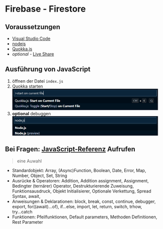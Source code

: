 # Firebase - Firestore 

## Voraussetzungen

- [Visual Studio Code](https://code.visualstudio.com/)
- [nodejs](https://nodejs.org/en/)
- [Quokka.js](https://marketplace.visualstudio.com/items?itemName=WallabyJs.quokka-vscode)
- *optional* - [Live Share](https://marketplace.visualstudio.com/items?itemName=MS-vsliveshare.vsliveshare)

## Ausführung von JavaScript 

1. öffnen der Datei `index.js`
1. Quokka starten ![](./startQuokka.png)
1. **optional** debuggen ![](./startDebugging.png)

## Bei Fragen: [JavaScript-Referenz](https://developer.mozilla.org/de/docs/Web/JavaScript/Reference) Aufrufen

> eine Auwahl

- Standardobjekt: Array, (Async)Function, Boolean, Date, Error, Map, Number, Object, Set, String
- Ausrücke & Operatoren: Addition, Addition assignment, Assignment, Bedingter (ternärer) Operator, Destrukturierende Zuweisung, Funktionsausdruck, Objekt Initialisierer, Optionale Verkettung, Spread Syntax, await, 
- Anweisungen & Deklarationen: block, break, const, continue, debugger, export, for((await)...of), if...else, import, let, return, switch, trhow, try...catch
- Funktionen: Pfeilfunktionen, Default parameters, Methoden Definitionen, Rest Parameter